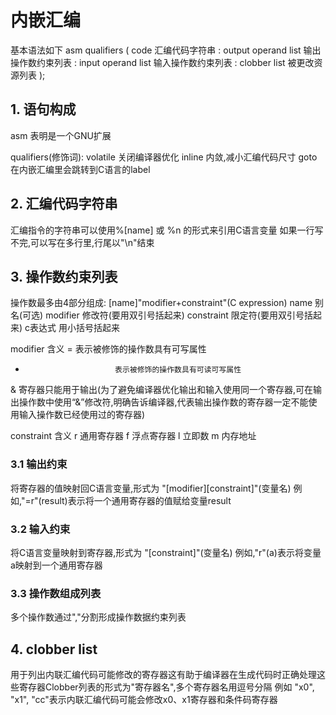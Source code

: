 # 内嵌汇编

基本语法如下
asm qualifiers (
    code  汇编代码字符串 
    : output operand list 输出操作数约束列表 
    : input operand list 输入操作数约束列表 
    : clobber list 被更改资源列表
    );

## 1. 语句构成
asm                 表明是一个GNU扩展

qualifiers(修饰词):
volatile            关闭编译器优化
inline              内敛,减小汇编代码尺寸
goto                在内嵌汇编里会跳转到C语言的label

## 2. 汇编代码字符串
汇编指令的字符串可以使用%[name] 或 %n 的形式来引用C语言变量
如果一行写不完,可以写在多行里,行尾以"\n"结束

## 3. 操作数约束列表
操作数最多由4部分组成: [name]"modifier+constraint"(C expression)
name                别名(可选)
modifier            修改符(要用双引号括起来)
constraint          限定符(要用双引号括起来)
c表达式              用小括号括起来

modifier	                含义
=	                      表示被修饰的操作数具有可写属性
+	                      表示被修饰的操作数具有可读可写属性
&	                      寄存器只能用于输出(为了避免编译器优化输出和输入使用同一个寄存器,可在输出操作数中使用“&”修改符,明确告诉编译器,代表输出操作数的寄存器一定不能使用输入操作数已经使用过的寄存器)

constraint	                含义
r	                      通用寄存器
f	                      浮点寄存器
l                         立即数
m	                      内存地址

### 3.1 输出约束
将寄存器的值映射回C语言变量,形式为  "[modifier][constraint]"(变量名)
例如,"=r"(result)表示将一个通用寄存器的值赋给变量result

### 3.2 输入约束
将C语言变量映射到寄存器,形式为  "[constraint]"(变量名)
例如,"r"(a)表示将变量a映射到一个通用寄存器

### 3.3 操作数组成列表
多个操作数通过","分割形成操作数据约束列表

## 4. clobber list
用于列出内联汇编代码可能修改的寄存器这有助于编译器在生成代码时正确处理这些寄存器Clobber列表的形式为"寄存器名",多个寄存器名用逗号分隔
例如 "x0", "x1", "cc"表示内联汇编代码可能会修改x0、x1寄存器和条件码寄存器
